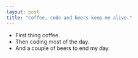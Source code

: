 ```yaml
---
layout: post
title: "Coffee, code and beers keep me alive."
---
```


- First thing coffee.
- Then coding most of the day.
- And a couple of beers to end my day.
